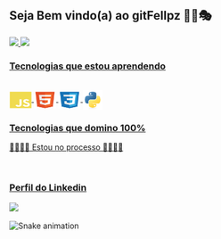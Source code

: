 ## Seja Bem vindo(a) ao gitFellpz 👋🏽🎭

 <div>
   <a href="https://github.com/gitFellpz">
   <img height="180em" src="https://github-readme-stats.vercel.app/api?username=gitFellpz&show_icons=true&theme=graywhite &include_all_commits=true&count_private=true"/>
   <img height="180em" src="https://github-readme-stats.vercel.app/api/top-langs/?username=gitFellpz&layout=compact&langs_count=6&theme=graywhite "/>
</div>

### Tecnologias que estou aprendendo

<div style="display: inline_block"><br>
  <img align="center" alt="Js" height="30" width="40" src="https://raw.githubusercontent.com/devicons/devicon/master/icons/javascript/javascript-plain.svg">
  <img align="center" alt="HTML" height="30" width="40" src="https://raw.githubusercontent.com/devicons/devicon/master/icons/html5/html5-original.svg">
  <img align="center" alt="CSS" height="30" width="40" src="https://raw.githubusercontent.com/devicons/devicon/master/icons/css3/css3-original.svg">
  <img align="center" alt="Python" height="35" width="35" src="https://raw.githubusercontent.com/devicons/devicon/master/icons/python/python-original.svg">
</div>

 
### Tecnologias que domino 100%
<p>👾👨🏽‍💻 Estou no processo 👾👨🏽‍💻 </p>
 
 <br>
 
### Perfil do Linkedin
 
<div> 
  <a href="https://www.linkedin.com/in/felipe-lima-893969217" target="_blank"><img src="https://img.shields.io/badge/-LinkedIn-%230077B5?style=for-the-badge&logo=linkedin&logoColor=white" target="_blank"></a> 
 
  ![Snake animation](https://github.com/gitFellpz/gitFellpz/blob/output/github-contribution-grid-snake.svg)

</div>
